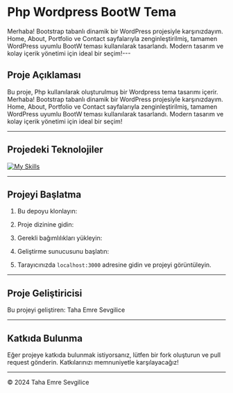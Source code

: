 
# Php Wordpress BootW Tema

Merhaba! Bootstrap tabanlı dinamik bir WordPress projesiyle karşınızdayım. Home, About, Portfolio ve Contact sayfalarıyla zenginleştirilmiş, tamamen WordPress uyumlu BootW teması kullanılarak tasarlandı. Modern tasarım ve kolay içerik yönetimi için ideal bir seçim!---

## Proje Açıklaması

Bu proje, Php kullanılarak oluşturulmuş bir Wordpress tema tasarımı içerir. Merhaba! Bootstrap tabanlı dinamik bir WordPress projesiyle karşınızdayım. Home, About, Portfolio ve Contact sayfalarıyla zenginleştirilmiş, tamamen WordPress uyumlu BootW teması kullanılarak tasarlandı. Modern tasarım ve kolay içerik yönetimi için ideal bir seçim!

---

## Projedeki Teknolojiler
[![My Skills](https://skillicons.dev/icons?i=html,css,js,bootstrap,ts,angular)](https://skillicons.dev)

---

## Projeyi Başlatma

1. Bu depoyu klonlayın:


2. Proje dizinine gidin:


3. Gerekli bağımlılıkları yükleyin:


4. Geliştirme sunucusunu başlatın:


5. Tarayıcınızda `localhost:3000` adresine gidin ve projeyi görüntüleyin.

---

## Proje Geliştiricisi

Bu projeyi geliştiren: Taha Emre Sevgilice

---

## Katkıda Bulunma

Eğer projeye katkıda bulunmak istiyorsanız, lütfen bir fork oluşturun ve pull request gönderin. Katkılarınızı memnuniyetle karşılayacağız!

---

© 2024 Taha Emre Sevgilice


